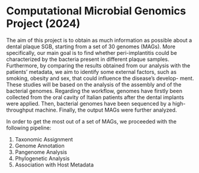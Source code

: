 # Computational Microbial Genomics Project (2024)

The aim of this project is to obtain as much information as possible about a dental plaque SGB, starting from a set of 30 genomes (MAGs). More specifically, our main goal is to find whether peri-implantitis could be characterized by the bacteria present in different plaque samples. Furthermore, by comparing the results obtained from our analysis with the patients’ metadata, we aim to identify some external factors, such as smoking, obesity and sex, that could influence the disease’s develop- ment. These studies will be based on the analysis of the assembly and of the bacterial genomes.
Regarding the workflow, genomes have firstly been collected from the oral cavity of Italian patients after the dental implants were applied.
Then, bacterial genomes have been sequenced by a high-throughput machine. Finally, the output MAGs were further analyzed.

In order to get the most out of a set of MAGs, we proceeded with the following pipeline: 
1. Taxonomic Assignment
2. Genome Annotation
3. Pangenome Analysis
4. Phylogenetic Analysis
5. Association with Host Metadata
